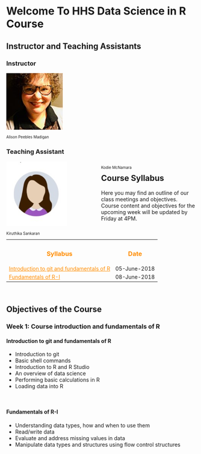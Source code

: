 <h1> Welcome To HHS Data Science in R Course </h1>
 
<h2>Instructor and Teaching Assistants</h2>
<h3>Instructor</h3>
<div>
	<div>
		<img src="Alison.jpg">
		<p style="font-size: 10px;">Alison Peebles Madigan</p>
	</div>
</div>

<h3>Teaching Assistant</h3>
<div>
	<div style="display:inline-block; width:50%; float:left;">
		<img src="Kiru.jpg">
		<p style="font-size: 10px;">Kiruthika Sankaran</p>
	</div>
	<div style = "display: inline-block; width:50%; float:right;>
		<img src="Kodie.jpg">
		<p style="font-size: 10px;">Kodie McNamara</p>
	</div>
</div>

<h2>Course Syllabus</h2>
Here you may find an outline of our class meetings and objectives.<br>
Course content and objectives for the upcoming week will be updated by Friday at 4PM.
<table>
  <tr>
    <th><h3><font color="FF8C00">Syllabus</font></h3></th>
	<th><h3><font color="FF8C00">Date</font></h3></th>
  </tr>
    
  <tr>
    <td><a href="#week-1-day-1" style="color: rgb(255,140,0)"><font color="FF8C00">Introduction to git and fundamentals of R</font></a></td>
	<td>05-June-2018</td>
  </tr>
  
  <tr>
    <td><a href="#week-1-day-2" style="color: rgb(255,140,0)"><font color="FF8C00">Fundamentals of R-I</font></a></td>
	<td>08-June-2018</td>
  </tr>
</table>
<br>


<h2>Objectives of the Course</h2>
<h3>Week 1: Course introduction and fundamentals of R</h3>

<p id="week-1-day-1">
<h4>Introduction to git and fundamentals of R</h4>

<ul>
  <li>Introduction to git</li>
  <li>Basic shell commands</li>
  <li>Introduction to R and R Studio</li>
  <li>An overview of data science</li>
  <li>Performing basic calculations in R</li>
  <li>Loading data into R</li>
</ul>
</p><br>

<p id="week-1-day-2">
<h4>Fundamentals of R-I</h4>
<ul>
  <li>Understanding data types, how and when to use them</li>
  <li>Read/write data</li>
  <li>Evaluate and address missing values in data</li>
  <li>Manipulate data types and structures using flow control structures</li>
</ul>
</p><br>
